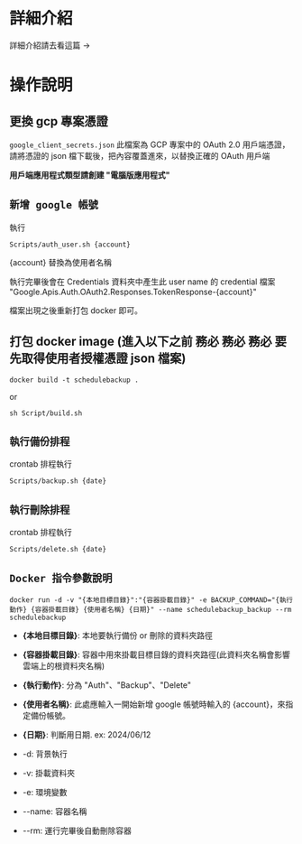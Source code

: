 # 詳細介紹
詳細介紹請去看這篇 -> 

# 操作說明
## 更換 gcp 專案憑證 
`google_client_secrets.json`
此檔案為 GCP 專案中的 OAuth 2.0 用戶端憑證，請將憑證的 json 檔下載後，把內容覆蓋進來，以替換正確的 OAuth 用戶端

**用戶端應用程式類型請創建 "電腦版應用程式"**

## `新增 google 帳號`

執行 
```
Scripts/auth_user.sh {account}
```

{account} 替換為使用者名稱

執行完畢後會在 Credentials 資料夾中產生此 user name 的 credential 檔案 "Google.Apis.Auth.OAuth2.Responses.TokenResponse-{account}"

檔案出現之後重新打包 docker 即可。

## 打包 docker image (進入以下之前 務必 務必 務必 要先取得使用者授權憑證 json 檔案)
```
docker build -t schedulebackup .
```

or
```
sh Script/build.sh
```


## `執行備份排程`
crontab 排程執行 

```
Scripts/backup.sh {date}
```
## `執行刪除排程`
crontab 排程執行 

```
Scripts/delete.sh {date}
```
## `Docker 指令參數說明`

```
docker run -d -v "{本地目標目錄}":"{容器掛載目錄}" -e BACKUP_COMMAND="{執行動作} {容器掛載目錄} {使用者名稱} {日期}" --name schedulebackup_backup --rm schedulebackup
```

- **{本地目標目錄}**: 本地要執行備份 or 刪除的資料夾路徑

- **{容器掛載目錄}**: 容器中用來掛載目標目錄的資料夾路徑(此資料夾名稱會影響雲端上的根資料夾名稱)

- **{執行動作}**: 分為 "Auth"、"Backup"、"Delete"

- **{使用者名稱}**: 此處應輸入一開始新增 google 帳號時輸入的 {account}，來指定備份帳號。

- **{日期}**: 判斷用日期. ex: 2024/06/12

- -d: 背景執行
- -v: 掛載資料夾
- -e: 環境變數
- --name: 容器名稱
- --rm: 運行完畢後自動刪除容器
